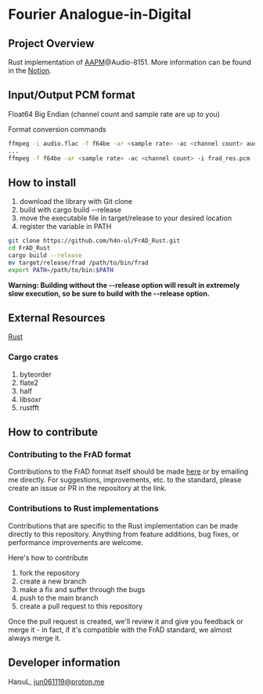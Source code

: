# Fourier Analogue-in-Digital

## Project Overview

Rust implementation of [AAPM](https://mikhael-openworkspace.notion.site/Project-Archivist-e512fa7a21474ef6bdbd615a424293cf)@Audio-8151. More information can be found in the [Notion](https://mikhael-openworkspace.notion.site/Fourier-Analogue-in-Digital-d170c1760cbf4bb4aaea9b1f09b7fead?pvs=4).

## Input/Output PCM format

Float64 Big Endian (channel count and sample rate are up to you)

Format conversion commands

```bash
ffmpeg -i audio.flac -f f64be -ar <sample rate> -ac <channel count> audio.pcm
...
ffmpeg -f f64be -ar <sample rate> -ac <channel count> -i frad_res.pcm -c:a flac res.flac
```

## How to install

1. download the library with Git clone
2. build with cargo build --release
3. move the executable file in target/release to your desired location
4. register the variable in PATH

```bash
git clone https://github.com/h4n-ul/FrAD_Rust.git
cd FrAD_Rust
cargo build --release
mv target/release/frad /path/to/bin/frad
export PATH=/path/to/bin:$PATH
```

**Warning: Building without the --release option will result in extremely slow execution, so be sure to build with the --release option.**

## External Resources

[Rust](https://github.com/rust-lang/rust)

### Cargo crates

1. byteorder
2. flate2
3. half
4. libsoxr
5. rustfft

## How to contribute

### Contributing to the FrAD format

Contributions to the FrAD format itself should be made [here](https://github.com/h4n-ul/Fourier_Analogue-in-Digital) or by emailing me directly. For suggestions, improvements, etc. to the standard, please create an issue or PR in the repository at the link.

### Contributions to Rust implementations

Contributions that are specific to the Rust implementation can be made directly to this repository. Anything from feature additions, bug fixes, or performance improvements are welcome.

Here's how to contribute

1. fork the repository
2. create a new branch
3. make a fix and suffer through the bugs
4. push to the main branch
5. create a pull request to this repository

Once the pull request is created, we'll review it and give you feedback or merge it - in fact, if it's compatible with the FrAD standard, we almost always merge it.

## Developer information

HaמuL, <jun061119@proton.me>
